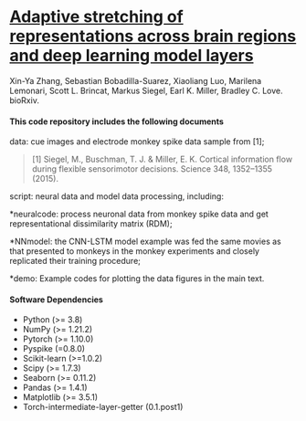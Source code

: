 
# [Adaptive stretching of representations across brain regions and deep learning model layers](https://www.biorxiv.org/content/10.1101/2023.12.01.569615v1)
Xin-Ya Zhang, Sebastian Bobadilla-Suarez, Xiaoliang Luo, Marilena Lemonari, Scott L. Brincat, Markus Siegel, Earl K. Miller, Bradley C. Love. bioRxiv.

#### This code repository includes the following documents

data: cue images and electrode monkey spike data sample from [1];
> [1] Siegel, M., Buschman, T. J. & Miller, E. K. Cortical information flow during flexible sensorimotor decisions. Science 348, 1352–1355 (2015).
> 
script: neural data and model data processing, including:

*neuralcode: process neuronal data from monkey spike data and get representational dissimilarity matrix (RDM);

*NNmodel: the CNN-LSTM model example was fed the same movies as that presented to monkeys in the monkey experiments and closely replicated their training procedure;

*demo: Example codes for plotting the data figures in the main text.


#### Software Dependencies

* Python (>= 3.8)
* NumPy (>= 1.21.2)
* Pytorch (>= 1.10.0)
* Pyspike (=0.8.0)
* Scikit-learn (>=1.0.2)
* Scipy (>= 1.7.3)
* Seaborn (>= 0.11.2)
* Pandas (>= 1.4.1)
* Matplotlib (>= 3.5.1)
* Torch-intermediate-layer-getter (0.1.post1)

